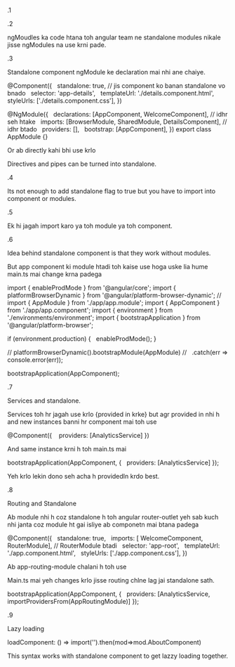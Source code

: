 .1


.2

ngMoudles ka code htana toh angular team ne standalone modules nikale jisse ngModules na use krni pade.


.3

Standalone component ngModule ke declaration mai nhi ane chaiye.

@Component({
  standalone: true, // jis component ko banan standalone vo bnado
  selector: 'app-details',
  templateUrl: './details.component.html',
  styleUrls: ['./details.component.css'],
})

@NgModule({ 
  declarations: [AppComponent, WelcomeComponent], // idhr seh htake
  imports: [BrowserModule, SharedModule, DetailsComponent], //  idhr btado
  providers: [],
  bootstrap: [AppComponent],
})
export class AppModule {}

Or ab directly kahi bhi use krlo

Directives and pipes can be turned into standalone.


.4

Its not enough to add standalone flag to true but you have to import into component or modules.


.5

Ek hi jagah import karo ya toh module ya toh component.


.6

Idea behind standalone component is that they work without modules.

But app component ki module htadi toh kaise use hoga uske lia hume main.ts mai change krna padega

import { enableProdMode } from '@angular/core';
import { platformBrowserDynamic } from '@angular/platform-browser-dynamic';
// import { AppModule } from './app/app.module';
import { AppComponent } from './app/app.component';
import { environment } from './environments/environment';
import { bootstrapApplication } from '@angular/platform-browser';

if (environment.production) {
  enableProdMode();
}

// platformBrowserDynamic().bootstrapModule(AppModule)
//   .catch(err => console.error(err));

bootstrapApplication(AppComponent);



.7

Services and standalone.

Services toh hr jagah use krlo {provided in krke} but agr provided in nhi h and new instances banni hr component mai toh use 

@Component({
   providers: [AnalyticsService]
})


And same instance krni h toh main.ts mai 

bootstrapApplication(AppComponent, {
  providers: [AnalyticsService]
});

Yeh krlo lekin dono seh acha h providedIn krdo best.



.8

Routing and Standalone

Ab module nhi h coz standalone h toh angular router-outlet yeh sab kuch nhi janta coz module ht gai isliye ab componetn mai btana padega

@Component({
  standalone: true,
  imports: [ WelcomeComponent, RouterModule], // RouterModule btadi
  selector: 'app-root',
  templateUrl: './app.component.html',
  styleUrls: ['./app.component.css'],
})


Ab app-routing-module chalani h toh use 

Main.ts mai yeh changes krlo jisse routing chlne lag jai standalone sath.

bootstrapApplication(AppComponent, {
  providers: [AnalyticsService, importProvidersFrom(AppRoutingModule)]
});


.9

Lazy loading

loadComponent: () => import('').then(mod=>mod.AboutComponent)

This syntax works with standalone component to get lazzy loading together.
